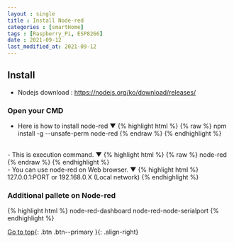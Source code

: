 ```yaml
---
layout : single
title : Install Node-red
categories : [smartHome]
tags : [Raspberry_Pi, ESP8266]
date : 2021-09-12
last_modified_at: 2021-09-12
---
```


## Install <br>

- Nodejs download : <https://nodejs.org/ko/download/releases/> <br>

### Open your CMD <br> 

- Here is how to install node-red ▼
{% highlight html %}
{% raw %}
npm install -g --unsafe-perm node-red
{% endraw %}
{% endhighlight %}
<br>
- This is execution command. ▼
{% highlight html %}
{% raw %}
node-red
{% endraw %}
{% endhighlight %}
<br>
- You can use node-red on Web browser. ▼
{% highlight html %}
127.0.0.1:PORT or 192.168.0.X (Local network)
{% endhighlight %}
<br>





###  Additional pallete on Node-red
{% highlight html %}
node-red-dashboard
node-red-node-serialport
{% endhighlight %}
<br> 

[Go to top](#){: .btn .btn--primary }{: .align-right}

